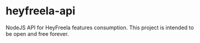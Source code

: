 # heyfreela-api
NodeJS API for HeyFreela features consumption. This project is intended to be open and free forever.
